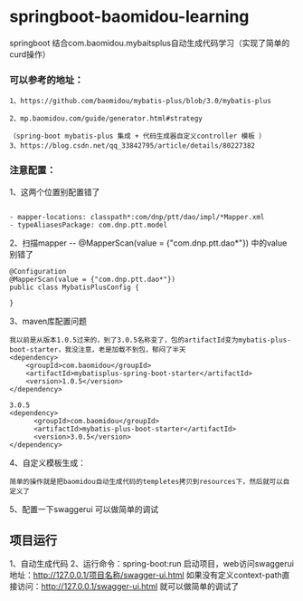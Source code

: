 # springboot-baomidou-learning
springboot 结合com.baomidou.mybaitsplus自动生成代码学习（实现了简单的curd操作）


### 可以参考的地址：
    1、https://github.com/baomidou/mybatis-plus/blob/3.0/mybatis-plus
    
    2、mp.baomidou.com/guide/generator.html#strategy
    
    （spring-boot mybatis-plus 集成 + 代码生成器自定义controller 模板 ）
    3、https://blog.csdn.net/qq_33842795/article/details/80227382
    
### 注意配置：
1、这两个位置别配置错了
```

- mapper-locations: classpath*:com/dnp/ptt/dao/impl/*Mapper.xml
- typeAliasesPackage: com.dnp.ptt.model
```


2、扫描mapper -- @MapperScan(value = {"com.dnp.ptt.dao*"}) 中的value别错了
```
@Configuration
@MapperScan(value = {"com.dnp.ptt.dao*"})
public class MybatisPlusConfig {

}
```
3、maven库配置问题
```
我以前是从版本1.0.5过来的，到了3.0.5名称变了，包的artifactId变为mybatis-plus-boot-starter，我没注意，老是加载不到包，郁闷了半天
<dependency>
	<groupId>com.baomidou</groupId>
	<artifactId>mybatisplus-spring-boot-starter</artifactId>
	<version>1.0.5</version>
</dependency>

3.0.5
<dependency>
      <groupId>com.baomidou</groupId>
      <artifactId>mybatis-plus-boot-starter</artifactId>
      <version>3.0.5</version>
</dependency>
```
4、自定义模板生成：
```
简单的操作就是把baomidou自动生成代码的templetes拷贝到resources下，然后就可以自定义了
```
5、配置一下swaggerui 可以做简单的调试

## 项目运行
1、自动生成代码
2、运行命令：spring-boot:run 启动项目，web访问swaggerui地址：http://127.0.0.1/项目名称/swagger-ui.html
如果没有定义context-path直接访问：http://127.0.0.1/swagger-ui.html 就可以做简单的调试了



